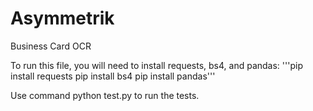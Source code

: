 # Asymmetrik
Business Card OCR

To run this file, you will need to install requests, bs4, and pandas:
'''pip install requests
pip install bs4
pip install pandas'''



Use command python test.py to run the tests.
